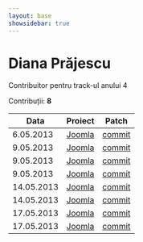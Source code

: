 ```yaml
---
layout: base
showsidebar: true
---
```


# Diana Prăjescu

Contribuitor pentru track-ul anului 4

Contribuții: **8**

|Data |Proiect | Patch |
|-----|--------|-------|
| 6.05.2013|[Joomla][joomla]|[commit](https://github.com/joomla/joomla-framework/pull/149)|
| 9.05.2013|[Joomla][joomla]|[commit](https://github.com/joomla/joomla-framework/pull/152)|
| 9.05.2013|[Joomla][joomla]|[commit](https://github.com/joomla/joomla-framework/pull/153)|
| 9.05.2013|[Joomla][joomla]|[commit](https://github.com/joomla/joomla-framework/pull/154)|
|14.05.2013|[Joomla][joomla]|[commit](https://github.com/joomla/joomla-framework/pull/159)|
|14.05.2013|[Joomla][joomla]|[commit](https://github.com/joomla/joomla-framework/pull/160)|
|17.05.2013|[Joomla][joomla]|[commit](https://github.com/joomla/joomla-framework/pull/168)|
|17.05.2013|[Joomla][joomla]|[commit](https://github.com/joomla/joomla-cms/pull/1157)|

[joomla]: https://github.com/joomla "Joomla"
